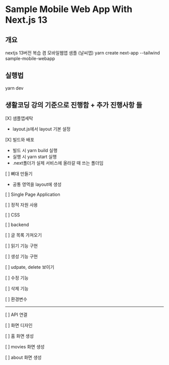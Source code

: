 # Sample Mobile Web App With Next.js 13

## 개요

nextjs 13버전 복습 겸 모바일웹앱 샘플 (날씨앱)
yarn create next-app --tailwind sample-mobile-webapp

## 실행법

yarn dev

## 생활코딩 강의 기준으로 진행함 + 추가 진행사항 들

[X] 샘플앱세탁

- layout.js에서 layout 기본 설정

[X] 빌드와 배포

- 빌드 시 yarn build 실행
- 실행 시 yarn start 실행
- .next폴더가 실제 서비스에 올라갈 때 쓰는 폴더임

[ ] 뼈대 만들기

- 공통 영역을 layout에 생성

[ ] Single Page Application

[ ] 정적 자원 사용

[ ] CSS

[ ] backend

[ ] 글 목록 가져오기

[ ] 읽기 기능 구현

[ ] 생성 기능 구현

[ ] udpate, delete 보이기

[ ] 수정 기능

[ ] 삭제 기능

[ ] 환경변수

---

[ ] API 연결

[ ] 화면 디자인

[ ] 홈 화면 생성

[ ] movies 화면 생성

[ ] about 화면 생성
